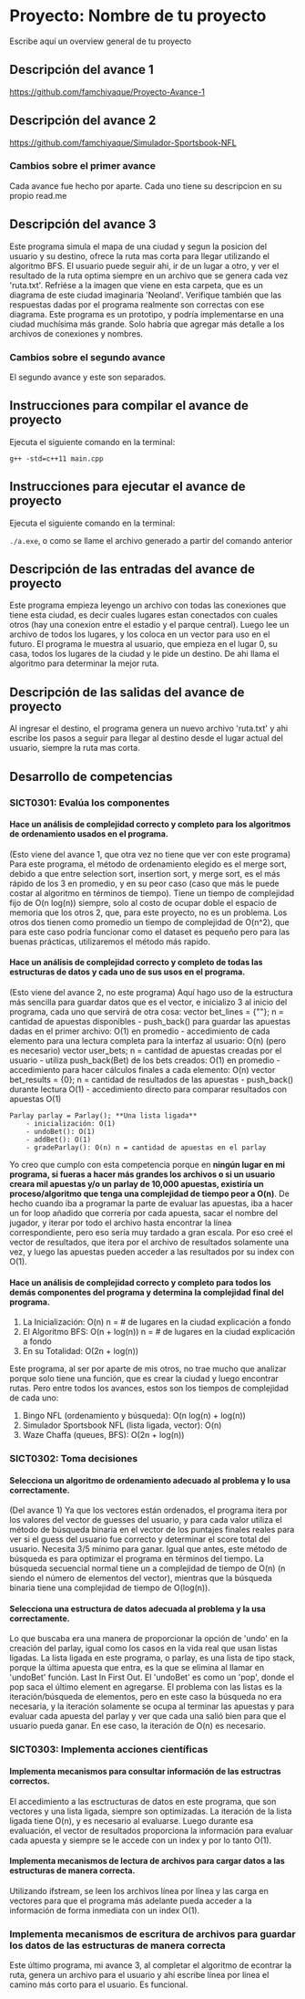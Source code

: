 # Proyecto: Nombre de tu proyecto
Escribe aquí un overview general de tu proyecto

## Descripción del avance 1
https://github.com/famchiyaque/Proyecto-Avance-1

## Descripción del avance 2
https://github.com/famchiyaque/Simulador-Sportsbook-NFL

### Cambios sobre el primer avance
Cada avance fue hecho por aparte. Cada uno tiene su descripcion en su propio read.me

## Descripción del avance 3
Este programa simula el mapa de una ciudad y segun la posicion del usuario y su destino,
ofrece la ruta mas corta para llegar utilizando el algoritmo BFS. El usuario puede seguir 
ahi, ir de un lugar a otro, y ver el resultado de la ruta optima siempre en un archivo
que se genera cada vez 'ruta.txt'.
Refriése a la imagen que viene en esta carpeta, que es un diagrama de este ciudad imaginaria
'Neoland'. Verifique también que las respuestas dadas por el programa realmente son correctas
con ese diagrama.
Este programa es un prototipo, y podría implementarse en una ciudad muchísima más grande.
Solo habría que agregar más detalle a los archivos de conexiones y nombres.

### Cambios sobre el segundo avance
El segundo avance y este son separados.

## Instrucciones para compilar el avance de proyecto
Ejecuta el siguiente comando en la terminal:

`g++ -std=c++11 main.cpp`  

## Instrucciones para ejecutar el avance de proyecto
Ejecuta el siguiente comando en la terminal:

`./a.exe`, o como se llame el archivo generado a partir del comando anterior  

## Descripción de las entradas del avance de proyecto
Este programa empieza leyengo un archivo con todas las conexiones que tiene esta ciudad, 
es decir cuales lugares estan conectados con cuales otros (hay una conexion entre el estadio 
y el parque central). 
Luego lee un archivo de todos los lugares, y los coloca en un vector para uso en el futuro.
El programa le muestra al usuario, que empieza en el lugar 0, su casa, todos los lugares de la
ciudad y le pide un destino. De ahi llama el algoritmo para determinar la mejor ruta.

## Descripción de las salidas del avance de proyecto
Al ingresar el destino, el programa genera un nuevo archivo 'ruta.txt' y ahi escribe los pasos
a seguir para llegar al destino desde el lugar actual del usuario, siempre la ruta mas corta.

## Desarrollo de competencias

### SICT0301: Evalúa los componentes
#### Hace un análisis de complejidad correcto y completo para los algoritmos de ordenamiento usados en el programa.
(Esto viene del avance 1, que otra vez no tiene que ver con este programa)
Para este programa, el método de ordenamiento elegido es el merge sort, debido a que entre selection sort, insertion sort, y merge sort, es el más rápido de los 3 en promedio, y en su peor caso (caso que más le puede costar al algoritmo en términos de tiempo). Tiene un tiempo de complejidad fijo de O(n log(n)) siempre, solo al costo de ocupar doble el espacio de memoria que los otros 2, que, para este proyecto, no es un problema. Los otros dos tienen como promedio un tiempo de complejidad de O(n^2), que para este caso podría funcionar como el dataset es pequeño pero para las buenas prácticas, utilizaremos el método más rapido.

#### Hace un análisis de complejidad correcto y completo de todas las estructuras de datos y cada uno de sus usos en el programa.
(Esto viene del avance 2, no este programa)
Aquí hago uso de la estructura más sencilla para guardar datos que es el vector, e inicializo 3 al inicio
del programa, cada uno que servirá de otra cosa:
    vector<string> bet_lines = {""}; n = cantidad de apuestas disponibles
        - push_back() para guardar las apuestas dadas en el primer archivo: O(1) en promedio
        - accedimiento de cada elemento para una lectura completa para la interfaz al usuario: O(n) (pero es necesario)
    vector<Bet> user_bets; n = cantidad de apuestas creadas por el usuario
        - utiliza push_back(Bet) de los bets creados: O(1) en promedio
        - accedimiento para hacer cálculos finales a cada elemento: O(n)
    vector<int> bet_results = {0}; n = cantidad de resultados de las apuestas
        - push_back() durante lectura O(1)
        - accedimiento directo para comparar resultados con apuestas O(1)

    Parlay parlay = Parlay(); **Una lista ligada**
        - inicialización: O(1)
        - undoBet(): O(1)
        - addBet(): O(1)
        - gradeParlay(): O(n) n = cantidad de apuestas en el parlay

Yo creo que cumplo con esta competencia porque en **ningún lugar en mi programa, si fueras a hacer más grandes los archivos o si un usuario creara mil apuestas y/o un parlay de 10,000 apuestas, existiría un proceso/algoritmo que tenga una complejidad de tiempo peor a O(n)**. 
De hecho cuando iba a programar la parte de evaluar las apuestas, iba a hacer un for loop añadido que
correría por cada apuesta, sacar el nombre del jugador, y iterar por todo el archivo hasta encontrar 
la línea correspondiente, pero eso sería muy tardado a gran escala. Por eso creé el vector de 
resultados, que itera por el archivo de resultados solamente una vez, y luego las apuestas pueden
acceder a las resultados por su index con O(1).

#### Hace un análisis de complejidad correcto y completo para todos los demás componentes del programa y determina la complejidad final del programa.
1. La Inicialización:  O(n) n = # de lugares en la ciudad
explicación a fondo
2. El Algoritmo BFS:  O(n + log(n)) n = # de lugares en la ciudad
explicación a fondo
3. En su Totalidad:  O(2n + log(n))

Este programa, al ser por aparte de mis otros, no trae mucho que analizar porque solo tiene una función, 
que es crear la ciudad y luego encontrar rutas. Pero entre todos los avances, estos son los tiempos de
complejidad de cada uno:
1. Bingo NFL (ordenamiento y búsqueda): O(n log(n) + log(n))
2. Simulador Sportsbook NFL (lista ligada, vector): O(n)
3. Waze Chaffa (queues, BFS): O(2n + log(n))


### SICT0302: Toma decisiones
#### Selecciona un algoritmo de ordenamiento adecuado al problema y lo usa correctamente.
(Del avance 1)
Ya que los vectores están ordenados, el programa itera por los valores del vector de guesses del usuario, y para cada valor utiliza el método de búsqueda binaria en el vector de los puntajes finales reales para ver si el guess del usuario fue correcto y determinar el score total del usuario. Necesita 3/5 mínimo para ganar.
Igual que antes, este método de búsqueda es para optimizar el programa en términos del tiempo. La búsqueda secuencial normal tiene un a complejidad de tiempo de O(n) (n siendo el número de elementos del vector), mientras que la búsqueda binaria tiene una complejidad de tiempo de O(log(n)).

#### Selecciona una estructura de datos adecuada al problema y la usa correctamente.
Lo que buscaba era una manera de proporcionar la opción de 'undo' en la creación del parlay, igual como
los casos en la vida real que usan listas ligadas. La lista ligada en este programa, o parlay, es una lista
de tipo stack, porque la última apuesta que entra, es la que se elimina al llamar en 'undoBet' función.
Last In First Out. El 'undoBet' es como un 'pop', donde el pop saca el último element en agregarse.
El problema con las listas es la iteración/búsqueda de elementos, pero en este caso la
búsqueda no era necesaria, y la iteración solamente se ocupa al terminar las apuestas y para 
evaluar cada apuesta del parlay y ver que cada una salió bien para que el usuario pueda ganar. En ese caso,
la iteración de O(n) es necesario.

### SICT0303: Implementa acciones científicas
#### Implementa mecanismos para consultar información de las estructras correctos.
El accedimiento a las esctructuras de datos en este programa, que son vectores y una lista ligada, siempre
son optimizadas. La iteración de la lista ligada tiene O(n), y es necesario al evaluarse. Luego durante esa 
evaluación, el vector de resultados proporciona la información para evaluar cada apuesta y siempre se le 
accede con un index y por lo tanto O(1).

#### Implementa mecanismos de lectura de archivos para cargar datos a las estructuras de manera correcta.
Utilizando ifstream, se leen los archivos línea por línea y las carga en vectores para que el programa más adelante pueda acceder a la información de forma inmediata con un index O(1).

### Implementa mecanismos de escritura de archivos para guardar los datos de las estructuras de manera correcta
Este último programa, mi avance 3, al completar el algoritmo de econtrar la ruta, genera un archivo
para el usuario y ahí escribe línea por línea el camino más corto para el usuario. Es funcional.